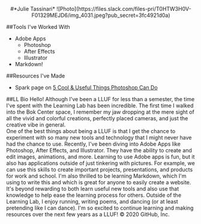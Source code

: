 <div align=center>
#*Julie Tassinari*
![Photo](https://files.slack.com/files-pri/T0HTW3H0V-F01329MEJD6/img_4031.jpeg?pub_secret=3fc4921d0a)
<div align=left>

##Tools I've Worked With

* Adobe Apps
	* Photoshop
	* After Effects
	* Illustrator
* Markdown!

##Resources I've Made

* Spark page on [5 Cool & Useful Things Photoshop Can Do](https://spark.adobe.com/page/NIvTpV5RMZNqj/)

##LL Bio
Hello! Although I've been a LLUF for less than a semester, the time I've spent with the Learning Lab has been incredible. 
The first time I walked into the Bok Center space, I remember my jaw dropping at the mere sight of all the vivid and colorful creations, perfectly placed cameras, and just the creative vibe in general.  
One of the best things about being a LLUF is that I get the chance to experiment with so many new tools and technology that I might never have had the chance to use. 
Recently, I've been diving into Adobe Apps like Photoshop, After Effects, and Illustrator. They have the ability to create and edit images, animations, and more.
Learning to use Adobe apps is fun, but it also has applications outside of just tinkering with pictures. For example, we can use this skills to create important projects, presentations, and products for work and school. 
I'm also thrilled to be learning Markdown, which I'm using to write this and which is great for anyone to easily create a website. It's beyond rewarding to both learn useful new tools and also use that knowledge to help ease the learning process for others. 
Outside of the Learning Lab, I enjoy running, writing poems, and dancing (or at least pretending like I can dance). I'm so excited to continue learning and making resources over the next few years as a LLUF!
© 2020 GitHub, Inc.
